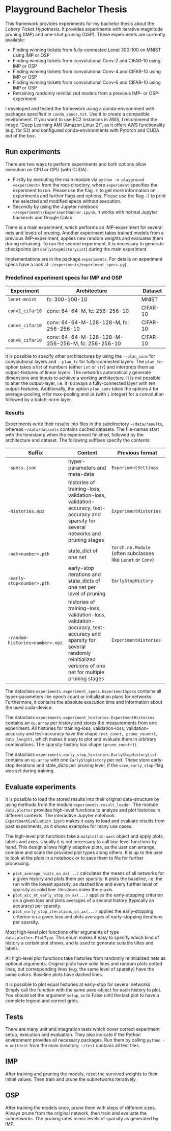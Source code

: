 # Playground Bachelor Thesis
This framework provides experiments for my bachelor thesis about the _Lottery Ticket Hypothesis_.
It provides experiments with iterative magnitude pruning (IMP) and one-shot pruning (OSP).
These experiments are currently available:
- Finding winning tickets from fully-connected Lenet 300-100 on MNIST using IMP or OSP
- Finding winning tickets from convolutional Conv-2 and CIFAR-10 using IMP or OSP
- Finding winning tickets from convolutional Conv-4 and CIFAR-10 using IMP or OSP
- Finding winning tickets from convolutional Conv-6 and CIFAR-10 using IMP or OSP
- Retraining randomly reinitialized models from a previous IMP- or OSP-experiment

I developed and tested the framework using a conda-environment with packages specified in `conda_specs.txt`.
Use it to create a compatible environment.
If you want to use EC2 instances in AWS, I recommend the image "Deep Learning AMI (Amazon Linux 2)", as it offers AWS functionality (e.g. for S3) and configured conda-environments with Pytorch and CUDA out of the box. 

## Run experiments
There are two ways to perform experiments and both options allow execution on CPU or GPU (with CUDA).
- Firstly by executing the main module via `python -m playground <experiment>` from the root-directory, where `experiment` specifies the experiment to run.
Please use the flag `-h` to get more information on experiments and further flags and options.
Please use the flag `-l` to print the selected and modified specs without execution.
- Secondly by using the Jupyter notebook `~/experiments/ExperimentRunner.ipynb`.
It works with normal Jupyter backends and Google Colab.

There is a main experiment, which performs an IMP-experiment for several nets and levels of pruning.
Another experiment takes trained models from a previous IMP-experiment, applies new random weights and evaluates them during retraining.
To run the second experiment, it is necessary to generate checkpoints (an `EarlyStopHistoryList`) during the main experiment.

Implementations are in the package `experiments`.
For details on experiment specs have a look at `~/experiments/experiment_specs.py`).

### Predefined experiment specs for IMP and OSP

Experiment | Architecture | Dataset
--- | --- | ---
`lenet-mnist` | fc: 300-100-10 | MNIST
`conv2_cifar10` | conv: 64-64-M, fc: 256-256-10 | CIFAR-10
`conv4_cifar10` | conv: 64-64-M-128-128-M, fc: 256-256-10 | CIFAR-10
`conv6_cifar10` | conv: 64-64-M-128-128-M-256-256-M, fc: 256-256-10 | CIFAR-10

It is possible to specify other architectures by using the `--plan_conv` for convolutional layers and `--plan_fc` for fully-connected layers.
The `plan_fc`-option takes a list of numbers (either `int` or `str`) and interprets them as output-features of linear layers.
The networks automatically generate dimensions and inputs to achieve a working architecture.
It is not possible to alter the output-layer, i.e. it is always a fully-connected layer with ten output-features.
Additionally, the option `plan_conv` takes the options `A` for average-pooling, `M` for max-pooling and `iB` (with `i` integer) for a convolution followed by a batch-norm layer.

### Results
Experiments write their results into files in the subdirectory `~/data/results`, whereas `~/data/datasets` contains cached datasets.
The file-names start with the timestamp when the experiment finished, followed by the architecture and dataset.
The following suffixes specify the contents:

Suffix | Content | Previous format
--- | --- | ---
`-specs.json` | hyper-parameters and meta-data | `ExperimentSettings`
`-histories.npz` | histories of training-loss, validation-loss, validation-accuracy, test-accuracy and sparsity for several networks and pruning stages | `ExperimentHistories`
`-net<number>.pth` | state_dict of one net | `torch.nn.Module` (often subclasses like `Lenet` or `Conv`)
`-early-stop<number>.pth` | early-stop iterations and state_dicts of one net per level of pruning | `EarlyStopHistory`
`-random-histories<number>.npz` | histories of training-loss, validation-loss, validation-accuracy, test-accuracy and sparsity for several randomly reinitialized versions of one net for multiple pruning stages | `ExperimentHistories`

The dataclass `experiments.experiment_specs.ExperimentSpecs` contains all hyper-parameters like epoch count or initialization plans for networks.
Furthermore, it contains the absolute execution time and information about the used cuda-device.

The dataclass `experiments.experiment_histories.ExperimentHistories` contains an `np.array` per history and stores the measurements from one experiment.
All histories for training-loss, validation-loss, validation-accuracy and test-accuracy have the shape `(net_count, prune_count+1, data_length)`, which makes it easy to plot and evaluate them in arbitrary combinations.
The sparsity-history has shape `(prune_count+1)`.

The dataclass `experiments.early_stop_histories.EarlyStopHistoryList` contains an `np.array` with one `EarlyStopHistory` per net.
These store early-stop iterations and state_dicts per pruning level, if the `save_early_stop`-flag was set during training.

## Evaluate experiments
It is possible to load the stored results into their original data-structure by using methods from the module `experiments.result_loader`.
The module `data.plotter` provides high-level functions to analyze and plot histories in different contexts.
The interactive Jupyter notebook `ExperimentEvaluation.ipynb` makes it easy to load and evaluate results from past experiments, as it shows examples for many use cases.

The high-level plot functions take a `matplotlib-axes` object and apply plots, labels and axes. 
Usually it is not necessary to call low-level functions by hand.
This design allows highly adaptive plots, as the user can arrange, combine and scale the provided plot types along others.
It is up to the user to look at the plots in a notebook or to save them to file for further processing. 
- `plot_average_hists_on_ax(...)` calculates the means of all networks for a given history and plots them per sparsity.
It plots the baseline, i.e. the run with the lowest sparsity, as dashed line and every further level of sparsity as solid line.
Iterations index the x-axis.
- `plot_acc_at_early_stop_on_ax(...)` applies the early-stopping criterion on a given loss and plots averages of a second history (typically an accuracy) per sparsity.
- `plot_early_stop_iterations_on_ax(...)` applies the early-stopping criterion on a given loss and plots averages of early-stopping iterations per sparsity.

Most high-level plot functions offer arguments of type `data.plotter.PlotType`.
This enum makes it easy to specify which kind of history a certain plot shows, and is used to generate suitable titles and labels.

All high-level plot functions take histories from randomly reinitialized nets as optional arguments.
Original plots have solid lines and random plots dotted lines, but corresponding lines (e.g. the same level of sparsity) have the same colors.
Baseline plots have dashed lines. 

It is possible to plot equal histories at early-stop for several networks.
Simply call the function with the same axes-object for each history to plot.
You should set the argument `setup_ax` to False until the last plot to have a complete legend and correct grids.

## Tests
There are many unit and integration tests which cover correct experiment setup, execution and evaluation.
They also indicate if the Python environment provides all necessary packages.
Run them by calling `python -m unittest` from the main directory.
`~/test` contains all test files.

## IMP
After training and pruning the models, reset the survived weights to their initial values.
Then train and prune the subnetworks iteratively.

## OSP
After training the models once, prune them with steps of different sizes.
Always prune from the original network, then train and evaluate the subnetworks.
The pruning rates mimic levels of sparsity as generated by IMP.